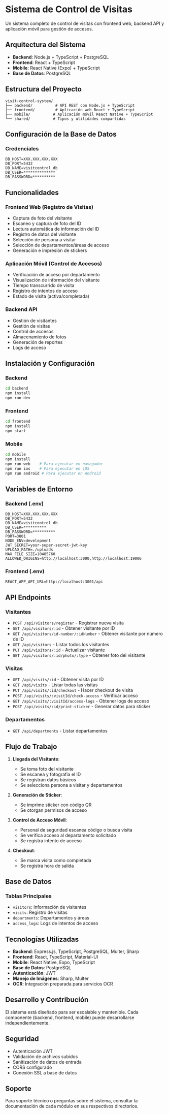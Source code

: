 # Sistema de Control de Visitas

Un sistema completo de control de visitas con frontend web, backend API y aplicación móvil para gestión de accesos.

## Arquitectura del Sistema

- **Backend**: Node.js + TypeScript + PostgreSQL
- **Frontend**: React + TypeScript
- **Mobile**: React Native (Expo) + TypeScript
- **Base de Datos**: PostgreSQL

## Estructura del Proyecto

```
visit-control-system/
├── backend/          # API REST con Node.js + TypeScript
├── frontend/         # Aplicación web React + TypeScript
├── mobile/          # Aplicación móvil React Native + TypeScript
└── shared/          # Tipos y utilidades compartidas
```

## Configuración de la Base de Datos

### Credenciales
```
DB_HOST=XXX.XXX.XXX.XXX
DB_PORT=5432
DB_NAME=visitcontrol_db
DB_USER=**************
DB_PASSWORD=**********
```

## Funcionalidades

### Frontend Web (Registro de Visitas)
- Captura de foto del visitante
- Escaneo y captura de foto del ID
- Lectura automática de información del ID
- Registro de datos del visitante
- Selección de persona a visitar
- Selección de departamentos/áreas de acceso
- Generación e impresión de stickers

### Aplicación Móvil (Control de Accesos)
- Verificación de acceso por departamento
- Visualización de información del visitante
- Tiempo transcurrido de visita
- Registro de intentos de acceso
- Estado de visita (activa/completada)

### Backend API
- Gestión de visitantes
- Gestión de visitas
- Control de accesos
- Almacenamiento de fotos
- Generación de reportes
- Logs de acceso

## Instalación y Configuración

### Backend
```bash
cd backend
npm install
npm run dev
```

### Frontend
```bash
cd frontend
npm install
npm start
```

### Mobile
```bash
cd mobile
npm install
npm run web    # Para ejecutar en navegador
npm run ios    # Para ejecutar en iOS
npm run android # Para ejecutar en Android
```

## Variables de Entorno

### Backend (.env)
```
DB_HOST=XXX.XXX.XXX.XXX
DB_PORT=5432
DB_NAME=visitcontrol_db
DB_USER=**********
DB_PASSWORD=**********
PORT=3001
NODE_ENV=development
JWT_SECRET=your-super-secret-jwt-key
UPLOAD_PATH=./uploads
MAX_FILE_SIZE=10485760
ALLOWED_ORIGINS=http://localhost:3000,http://localhost:19006
```

### Frontend (.env)
```
REACT_APP_API_URL=http://localhost:3001/api
```

## API Endpoints

### Visitantes
- `POST /api/visitors/register` - Registrar nueva visita
- `GET /api/visitors/:id` - Obtener visitante por ID
- `GET /api/visitors/id-number/:idNumber` - Obtener visitante por número de ID
- `GET /api/visitors` - Listar todos los visitantes
- `PUT /api/visitors/:id` - Actualizar visitante
- `GET /api/visitors/:id/photo/:type` - Obtener foto del visitante

### Visitas
- `GET /api/visits/:id` - Obtener visita por ID
- `GET /api/visits` - Listar todas las visitas
- `PUT /api/visits/:id/checkout` - Hacer checkout de visita
- `POST /api/visits/:visitId/check-access` - Verificar acceso
- `GET /api/visits/:visitId/access-logs` - Obtener logs de acceso
- `POST /api/visits/:id/print-sticker` - Generar datos para sticker

### Departamentos
- `GET /api/departments` - Listar departamentos

## Flujo de Trabajo

1. **Llegada del Visitante**: 
   - Se toma foto del visitante
   - Se escanea y fotografía el ID
   - Se registran datos básicos
   - Se selecciona persona a visitar y departamentos

2. **Generación de Sticker**:
   - Se imprime sticker con código QR
   - Se otorgan permisos de acceso

3. **Control de Acceso Móvil**:
   - Personal de seguridad escanea código o busca visita
   - Se verifica acceso al departamento solicitado
   - Se registra intento de acceso

4. **Checkout**:
   - Se marca visita como completada
   - Se registra hora de salida

## Base de Datos

### Tablas Principales
- `visitors`: Información de visitantes
- `visits`: Registro de visitas
- `departments`: Departamentos y áreas
- `access_logs`: Logs de intentos de acceso

## Tecnologías Utilizadas

- **Backend**: Express.js, TypeScript, PostgreSQL, Multer, Sharp
- **Frontend**: React, TypeScript, Material-UI
- **Mobile**: React Native, Expo, TypeScript
- **Base de Datos**: PostgreSQL
- **Autenticación**: JWT
- **Manejo de Imágenes**: Sharp, Multer
- **OCR**: Integración preparada para servicios OCR

## Desarrollo y Contribución

El sistema está diseñado para ser escalable y mantenible. Cada componente (backend, frontend, mobile) puede desarrollarse independientemente.

## Seguridad

- Autenticación JWT
- Validación de archivos subidos
- Sanitización de datos de entrada
- CORS configurado
- Conexión SSL a base de datos

## Soporte

Para soporte técnico o preguntas sobre el sistema, consultar la documentación de cada módulo en sus respectivos directorios.